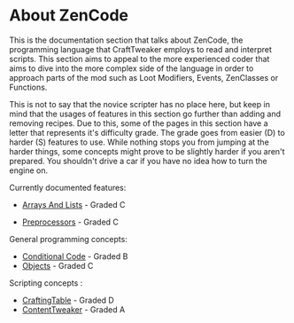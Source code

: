 # About ZenCode

This is the documentation section that talks about ZenCode, the programming language that CraftTweaker employs to read and interpret scripts.
This section aims to appeal to the more experienced coder that aims to dive into the more complex side of the language in order to approach parts of the mod such as Loot Modifiers, Events, ZenClasses or Functions.

This is not to say that the novice scripter has no place here, but keep in mind that the usages of features in this section go further than adding and removing recipes. Due to this, some of the pages in this section have a letter that represents it's difficulty grade. The grade goes from easier (D) to harder (S) features to use. While nothing stops you from jumping at the harder things, some concepts might prove to be slightly harder if you aren't prepared. You shouldn't drive a car if you have no idea how to turn the engine on. 

Currently documented features:
 - [Arrays And Lists](/zencode/ArraysAndLists) - Graded C

 - [Preprocessors](/zencode/Preprocessors/Preprocessors) - Graded C

General programming concepts:

- [Conditional Code](/zencode/ConditionalCode) - Graded B
- [Objects](/zencode/Objects) - Graded C

Scripting concepts :

- [CraftingTable](/vanilla/how_to/crafting_table) - Graded D
- [ContentTweaker](/mods/contenttweaker/SimpleWalkthrough) - Graded A

